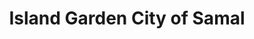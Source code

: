 ---
title: Island Garden City of Samal
url: /island-garden-city-of-samal/
latitude: 7.075
longitude: 125.708
---